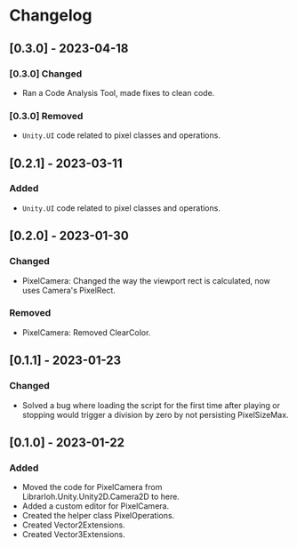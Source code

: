 # Changelog

## [0.3.0] - 2023-04-18

### [0.3.0] Changed

- Ran a Code Analysis Tool, made fixes to clean code.

### [0.3.0] Removed

- `Unity.UI` code related to pixel classes and operations.

## [0.2.1] - 2023-03-11

### Added

- `Unity.UI` code related to pixel classes and operations.

## [0.2.0] - 2023-01-30

### Changed

- PixelCamera: Changed the way the viewport rect is calculated, now uses Camera's PixelRect.

### Removed

- PixelCamera: Removed ClearColor.

## [0.1.1] - 2023-01-23

### Changed

- Solved a bug where loading the script for the first time after playing or stopping would trigger a division by zero by not persisting PixelSizeMax.

## [0.1.0] - 2023-01-22

### Added

- Moved the code for PixelCamera from LibrarIoh.Unity.Unity2D.Camera2D to here.
- Added a custom editor for PixelCamera.
- Created the helper class PixelOperations.
- Created Vector2Extensions.
- Created Vector3Extensions.
